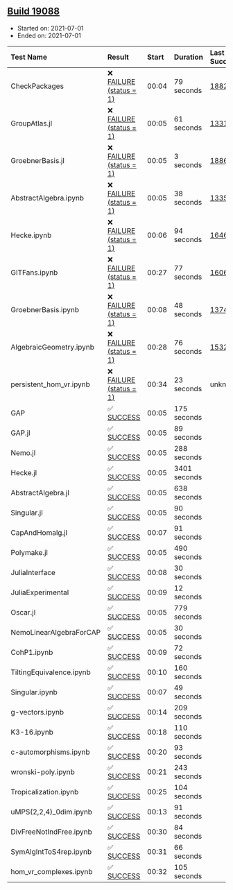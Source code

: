 ## [Build 19088](https://oscarci.mathematik.uni-kl.de/job/oscar/19088/)

* Started on: 2021-07-01
* Ended on: 2021-07-01

| Test Name    | Result | Start | Duration | Last Success | First Failure |
|:-------------|:-------|:------|:---------|:-------------|:--------------|
| CheckPackages | ❌ [FAILURE (status = 1)](https://oscarci.mathematik.uni-kl.de/job/oscar/19088/artifact/logs/build-19088/CheckPackages.log) | 00:04 | 79 seconds | [18822](https://oscarci.mathematik.uni-kl.de/job/oscar/18822/) | [18823](https://oscarci.mathematik.uni-kl.de/job/oscar/18823/) |
| GroupAtlas.jl | ❌ [FAILURE (status = 1)](https://oscarci.mathematik.uni-kl.de/job/oscar/19088/artifact/logs/build-19088/GroupAtlas.jl.log) | 00:05 | 61 seconds | [13311](https://oscarci.mathematik.uni-kl.de/job/oscar/13311/) | [13312](https://oscarci.mathematik.uni-kl.de/job/oscar/13312/) |
| GroebnerBasis.jl | ❌ [FAILURE (status = 1)](https://oscarci.mathematik.uni-kl.de/job/oscar/19088/artifact/logs/build-19088/GroebnerBasis.jl.log) | 00:05 | 3 seconds | [18864](https://oscarci.mathematik.uni-kl.de/job/oscar/18864/) | [18865](https://oscarci.mathematik.uni-kl.de/job/oscar/18865/) |
| AbstractAlgebra.ipynb | ❌ [FAILURE (status = 1)](https://oscarci.mathematik.uni-kl.de/job/oscar/19088/artifact/logs/build-19088/AbstractAlgebra.ipynb.log) | 00:05 | 38 seconds | [13355](https://oscarci.mathematik.uni-kl.de/job/oscar/13355/) | [13356](https://oscarci.mathematik.uni-kl.de/job/oscar/13356/) |
| Hecke.ipynb | ❌ [FAILURE (status = 1)](https://oscarci.mathematik.uni-kl.de/job/oscar/19088/artifact/logs/build-19088/Hecke.ipynb.log) | 00:06 | 94 seconds | [16463](https://oscarci.mathematik.uni-kl.de/job/oscar/16463/) | [16464](https://oscarci.mathematik.uni-kl.de/job/oscar/16464/) |
| GITFans.ipynb | ❌ [FAILURE (status = 1)](https://oscarci.mathematik.uni-kl.de/job/oscar/19088/artifact/logs/build-19088/GITFans.ipynb.log) | 00:27 | 77 seconds | [16068](https://oscarci.mathematik.uni-kl.de/job/oscar/16068/) | [16069](https://oscarci.mathematik.uni-kl.de/job/oscar/16069/) |
| GroebnerBasis.ipynb | ❌ [FAILURE (status = 1)](https://oscarci.mathematik.uni-kl.de/job/oscar/19088/artifact/logs/build-19088/GroebnerBasis.ipynb.log) | 00:08 | 48 seconds | [13748](https://oscarci.mathematik.uni-kl.de/job/oscar/13748/) | [13749](https://oscarci.mathematik.uni-kl.de/job/oscar/13749/) |
| AlgebraicGeometry.ipynb | ❌ [FAILURE (status = 1)](https://oscarci.mathematik.uni-kl.de/job/oscar/19088/artifact/logs/build-19088/AlgebraicGeometry.ipynb.log) | 00:28 | 76 seconds | [15322](https://oscarci.mathematik.uni-kl.de/job/oscar/15322/) | [15323](https://oscarci.mathematik.uni-kl.de/job/oscar/15323/) |
| persistent_hom_vr.ipynb | ❌ [FAILURE (status = 1)](https://oscarci.mathematik.uni-kl.de/job/oscar/19088/artifact/logs/build-19088/persistent_hom_vr.ipynb.log) | 00:34 | 23 seconds | unknown | unknown |
| GAP | ✅ [SUCCESS](https://oscarci.mathematik.uni-kl.de/job/oscar/19088/artifact/logs/build-19088/GAP.log) | 00:05 | 175 seconds |  |  |
| GAP.jl | ✅ [SUCCESS](https://oscarci.mathematik.uni-kl.de/job/oscar/19088/artifact/logs/build-19088/GAP.jl.log) | 00:05 | 89 seconds |  |  |
| Nemo.jl | ✅ [SUCCESS](https://oscarci.mathematik.uni-kl.de/job/oscar/19088/artifact/logs/build-19088/Nemo.jl.log) | 00:05 | 288 seconds |  |  |
| Hecke.jl | ✅ [SUCCESS](https://oscarci.mathematik.uni-kl.de/job/oscar/19088/artifact/logs/build-19088/Hecke.jl.log) | 00:05 | 3401 seconds |  |  |
| AbstractAlgebra.jl | ✅ [SUCCESS](https://oscarci.mathematik.uni-kl.de/job/oscar/19088/artifact/logs/build-19088/AbstractAlgebra.jl.log) | 00:05 | 638 seconds |  |  |
| Singular.jl | ✅ [SUCCESS](https://oscarci.mathematik.uni-kl.de/job/oscar/19088/artifact/logs/build-19088/Singular.jl.log) | 00:05 | 90 seconds |  |  |
| CapAndHomalg.jl | ✅ [SUCCESS](https://oscarci.mathematik.uni-kl.de/job/oscar/19088/artifact/logs/build-19088/CapAndHomalg.jl.log) | 00:07 | 91 seconds |  |  |
| Polymake.jl | ✅ [SUCCESS](https://oscarci.mathematik.uni-kl.de/job/oscar/19088/artifact/logs/build-19088/Polymake.jl.log) | 00:05 | 490 seconds |  |  |
| JuliaInterface | ✅ [SUCCESS](https://oscarci.mathematik.uni-kl.de/job/oscar/19088/artifact/logs/build-19088/JuliaInterface.log) | 00:08 | 30 seconds |  |  |
| JuliaExperimental | ✅ [SUCCESS](https://oscarci.mathematik.uni-kl.de/job/oscar/19088/artifact/logs/build-19088/JuliaExperimental.log) | 00:09 | 12 seconds |  |  |
| Oscar.jl | ✅ [SUCCESS](https://oscarci.mathematik.uni-kl.de/job/oscar/19088/artifact/logs/build-19088/Oscar.jl.log) | 00:05 | 779 seconds |  |  |
| NemoLinearAlgebraForCAP | ✅ [SUCCESS](https://oscarci.mathematik.uni-kl.de/job/oscar/19088/artifact/logs/build-19088/NemoLinearAlgebraForCAP.log) | 00:05 | 30 seconds |  |  |
| CohP1.ipynb | ✅ [SUCCESS](https://oscarci.mathematik.uni-kl.de/job/oscar/19088/artifact/logs/build-19088/CohP1.ipynb.log) | 00:09 | 72 seconds |  |  |
| TiltingEquivalence.ipynb | ✅ [SUCCESS](https://oscarci.mathematik.uni-kl.de/job/oscar/19088/artifact/logs/build-19088/TiltingEquivalence.ipynb.log) | 00:10 | 160 seconds |  |  |
| Singular.ipynb | ✅ [SUCCESS](https://oscarci.mathematik.uni-kl.de/job/oscar/19088/artifact/logs/build-19088/Singular.ipynb.log) | 00:07 | 49 seconds |  |  |
| g-vectors.ipynb | ✅ [SUCCESS](https://oscarci.mathematik.uni-kl.de/job/oscar/19088/artifact/logs/build-19088/g-vectors.ipynb.log) | 00:14 | 209 seconds |  |  |
| K3-16.ipynb | ✅ [SUCCESS](https://oscarci.mathematik.uni-kl.de/job/oscar/19088/artifact/logs/build-19088/K3-16.ipynb.log) | 00:18 | 110 seconds |  |  |
| c-automorphisms.ipynb | ✅ [SUCCESS](https://oscarci.mathematik.uni-kl.de/job/oscar/19088/artifact/logs/build-19088/c-automorphisms.ipynb.log) | 00:20 | 93 seconds |  |  |
| wronski-poly.ipynb | ✅ [SUCCESS](https://oscarci.mathematik.uni-kl.de/job/oscar/19088/artifact/logs/build-19088/wronski-poly.ipynb.log) | 00:21 | 243 seconds |  |  |
| Tropicalization.ipynb | ✅ [SUCCESS](https://oscarci.mathematik.uni-kl.de/job/oscar/19088/artifact/logs/build-19088/Tropicalization.ipynb.log) | 00:25 | 104 seconds |  |  |
| uMPS(2,2,4)_0dim.ipynb | ✅ [SUCCESS](https://oscarci.mathematik.uni-kl.de/job/oscar/19088/artifact/logs/build-19088/uMPS-2-2-4-_0dim.ipynb.log) | 00:13 | 91 seconds |  |  |
| DivFreeNotIndFree.ipynb | ✅ [SUCCESS](https://oscarci.mathematik.uni-kl.de/job/oscar/19088/artifact/logs/build-19088/DivFreeNotIndFree.ipynb.log) | 00:30 | 84 seconds |  |  |
| SymAlgIntToS4rep.ipynb | ✅ [SUCCESS](https://oscarci.mathematik.uni-kl.de/job/oscar/19088/artifact/logs/build-19088/SymAlgIntToS4rep.ipynb.log) | 00:31 | 66 seconds |  |  |
| hom_vr_complexes.ipynb | ✅ [SUCCESS](https://oscarci.mathematik.uni-kl.de/job/oscar/19088/artifact/logs/build-19088/hom_vr_complexes.ipynb.log) | 00:32 | 105 seconds |  |  |
